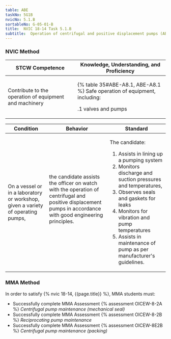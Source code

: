 ```yaml
---
table: ABE
taskNo: 5G1B
nvicNo: 5.1.B 
sortableNo: G-05-01-B
title:  NVIC 18-14 Task 5.1.B 
subtitle:  Operation of centrifugal and positive displacement pumps (ABE)
---
```






### NVIC Method

<a style="display:none;" onclick="togglevisibility('nvic_methods')" >Show NVIC method.</a>

<div id='nvic_methods' class='show'>

<table>
<thead>
<tr>
<th class='forty'> STCW Competence </th>
<th class='sixty'> Knowledge, Understanding, and Proficiency </th>
</tr>
</thead>

<tbody>
<tr><td markdown='1'>

Contribute to the operation of equipment and machinery

</td><td markdown='1'>

{% table 35#ABE-A8.1, ABE-A8.1 %} Safe operation of equipment, including: 

.1  valves and pumps

</td></tr>


</tbody>
</table>


<table>
<thead>
<tr><th class='twenty'>  Condition </th><th class='twenty'> Behavior </th><th  class='sixty'>Standard </th></tr>
</thead>
<tbody >



<tr><td markdown='1'>

On a vessel or in a laboratory or workshop, given a variety of operating pumps,

</td><td markdown='1'>

the candidate assists the officer on watch with the operation of centrifugal and positive displacement pumps in accordance with good engineering principles.

<br>

<div class="tooltip" markdown='1'>



</div>


</td><td markdown='1'>

The candidate: 

1. Assists in lining up a pumping system
2. Monitors discharge and suction pressures and temperatures,
3. Observes seals and gaskets for leaks
4. Monitors for vibration and pump temperatures
5. Assists in maintenance of pump as per manufacturer's guidelines. 

</td></tr>
</tbody>
</table>
</div>


### MMA Method

In order to satisfy  {% nvic 18-14, {{page.title}}  %}, MMA students must:

* Successfully complete MMA Assessment {% assessment OICEW-8-2A %} *Centrifugal pump maintenance (mechanical seal)*
* Successfully complete MMA Assessment {% assessment OICEW-8-2B %} *Reciprocating pump maintenance*
* Successfully complete MMA Assessment {% assessment OICEW-8E2B %} *Centrifugal pump maintenance (packing)*